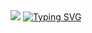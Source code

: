 <img src="https://user-images.githubusercontent.com/73097560/115834477-dbab4500-a447-11eb-908a-139a6edaec5c.gif">
<a href="https://git.io/typing-svg"><img src="https://readme-typing-svg.herokuapp.com?font=Fira+Code&duration=8000&pause=1000&color=0EF71B&width=435&lines=Valentino+Martin" alt="Typing SVG" /></a>
